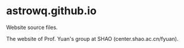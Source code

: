 # astrowq.github.io
Website source files.

The website of Prof. Yuan's group at SHAO (center.shao.ac.cn/fyuan).
